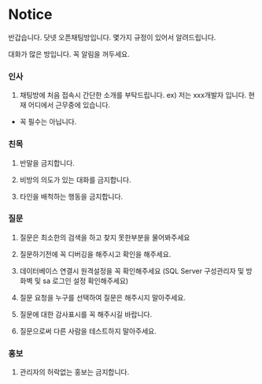 # Notice

반갑습니다. 닷넷 오픈채팅방입니다. 몇가지 규정이 있어서 알려드립니다.

대화가 많은 방입니다. 꼭 알림을 꺼두세요.


### 인사 

1. 채팅방에 처음 접속시 간단한 소개를 부탁드립니다. 
ex) 저는 xxx개발자 입니다. 현재 어디에서 근무중에 있습니다.
* 꼭 필수는 아닙니다.

### 친목

1. 반말을 금지합니다.

2. 비방의 의도가 있는 대화를 금지합니다.

3. 타인을 배척하는 행동을 금지합니다.

### 질문

1. 질문은 최소한의 검색을 하고 찾지 못한부분을 물어봐주세요

2. 질문하기전에 꼭 디버깅을 해주시고 확인을 해주세요.

3. 데이터베이스 연결시 원격설정을 꼭 확인해주세요 
  (SQL Server 구성관리자 및 방화벽 및 sa 로그인 설정 확인해주세요)

4. 질문 요청을 누구를 선택하여 질문은 해주시지 말아주세요.

5. 질문에 대한 감사표시를 꼭 해주시길 바랍니다.

6. 질문으로써 다른 사람을 테스트하지 말아주세요.


### 홍보

1. 관리자의 허락없는 홍보는 금지합니다.
